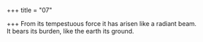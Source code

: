 +++
title = "07"

+++
From its tempestuous force it has arisen like a radiant beam.  
It bears its burden, like the earth its ground.  
